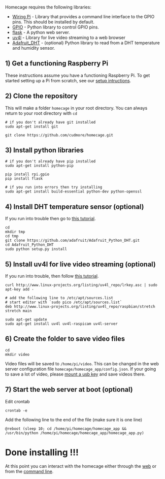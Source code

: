 Homecage requires the following libraries:

- [Wiring Pi][1] - Library that provides a command line interface to the GPIO pins. This should be installed by default.
- [GPIO][3] - Python library to control GPIO pins.
- [flask][2] - A python web server.
- [uv4l][5] - Library for live video streaming to a web browser
- [Adafruit_DHT][4] - (optional) Python library to read from a DHT temperature and humidity sensor.


## 1) Get a functioning Raspberry Pi

These instructions assume you have a functioning Raspberry Pi. To get started setting up a Pi from scratch, see our [setup intructions][0].

## 2) Clone the repository

This will make a folder `homecage` in your root directory. You can always return to your root directory with `cd`

    # if you don't already have git installed
    sudo apt-get install git

    git clone https://github.com/cudmore/homecage.git

## 3) Install python libraries

	# if you don't already have pip installed
	sudo apt-get install python-pip
	
	pip install rpi.gpio
	pip install flask

	# if you run into errors then try installing
	sudo apt-get install build-essential python-dev python-openssl
		
## 4) Install DHT temperature sensor (optional)

If you run into trouble then go to [this tutorial][7].
    
    cd
    mkdir tmp
    cd tmp
    git clone https://github.com/adafruit/Adafruit_Python_DHT.git
    cd Adafruit_Python_DHT
    sudo python setup.py install

## 5) Install uv4l for live video streaming (optional)

If you run into trouble, then follow [this tutorial][5].

```
curl http://www.linux-projects.org/listing/uv4l_repo/lrkey.asc | sudo apt-key add -

# add the following line to /etc/apt/sources.list
# start editor with `sudo pico /etc/apt/sources.list`
deb http://www.linux-projects.org/listing/uv4l_repo/raspbian/stretch stretch main

sudo apt-get update
sudo apt-get install uv4l uv4l-raspicam uv4l-server
```

## 6) Create the folder to save video files

	cd
	mkdir video

Video files will be saved to `/home/pi/video`. This can be changed in the web server configuration file `homecage/homecage_app/config.json`. If your going to save a lot of video, please [mount a usb key][12] and save videos there.

## 7) Start the web server at boot (optional)

Edit crontab

    crontab -e
    
Add the following line to the end of the file (make sure it is one line)

```
@reboot (sleep 10; cd /home/pi/homecage/homecage_app && /usr/bin/python /home/pi/homecage/homecage_app/homecage_app.py)
```

# Done installing !!!

At this point you can interact with the homecage either through the [web][9] or from the [command line][8].


[0]: http://blog.cudmore.io/post/2017/11/22/raspian-stretch/
[1]: http://wiringpi.com/
[2]: http://flask.pocoo.org/
[3]: https://sourceforge.net/projects/raspberry-gpio-python/
[4]: https://github.com/adafruit/Adafruit_Python_DHT
[5]: https://www.linux-projects.org/uv4l/installation/
[7]: https://learn.adafruit.com/dht-humidity-sensing-on-raspberry-pi-with-gdocs-logging/software-install-updated
[8]: command-line.md
[9]: web-interface.md
[10]: rest-interface.md
[11]: http://blog.cudmore.io/post/2017/11/01/libav-for-ffmpeg/
[12]: http://blog.cudmore.io/post/2015/05/05/mounting-a-usb-drive-at-boot/